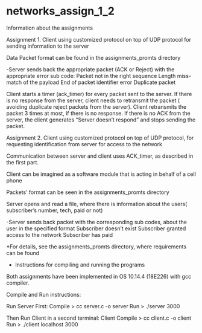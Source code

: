 # networks_assign_1_2

 Information about the assignments

Assignment 1. 
Client using customized protocol on top of UDP protocol for sending information to the server

Data Packet format can be found in the assignments_promts directory 

-Server sends back the appropriate packet (ACK or Reject) with the appropriate error sub code:
	Packet not in the right sequence
	Length miss-match of the payload
	End of packet identifier error
	Duplicate packet

Client starts a timer (ack_timer) for every packet sent to the server. If there is no response from the server, client needs to retransmit the packet ( avoiding duplicate reject packets from the server). Client retransmits the packet 3 times at most, if there is no response. If there is no ACK from the server, the client generates  “Server doesn’t respond” and stops sending the packet.


Assignment 2. 
Client using customized protocol on top of UDP protocol, for requesting identification from server for access to the network

Communication between server and client uses ACK_timer, as described in the first part. 

Client can be imagined as a software module that is acting in behalf of a cell phone

Packets’ format can be seen in the assignments_promts directory 

Server opens and read a file, where there is information about the users( subscriber’s number, tech, paid or not)

-Server sends back packet with the corresponding sub codes, about the user in the specified format
	Subscriber doesn’t exist
	Subscriber granted access to the network
	Subscriber has paid


*For details, see the assignments_promts directory, where requirements can be found


- Instructions for compiling and running the programs

Both assignments have been implemented in OS 10.14.4 (18E226) with gcc compiler. 


Compile and Run instructions:

Run Server First:
Compile > 	 cc server.c -o server
Run     > 	        ./server 3000

Then Run Client in a second terminal:
Client
Compile > 	 cc client.c -o client
Run     >  	./client localhost 3000


